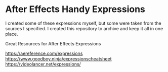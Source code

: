 # After Effects Handy Expressions

I created some of these expressions myself, but some were taken from the sources I specified. I created this repository to archive and keep it all in one place.


Great Resources for After Effects Expressions

https://aereference.com/expressions
https://www.goodboy.ninja/expressionscheatsheet
https://videolancer.net/expressions/

